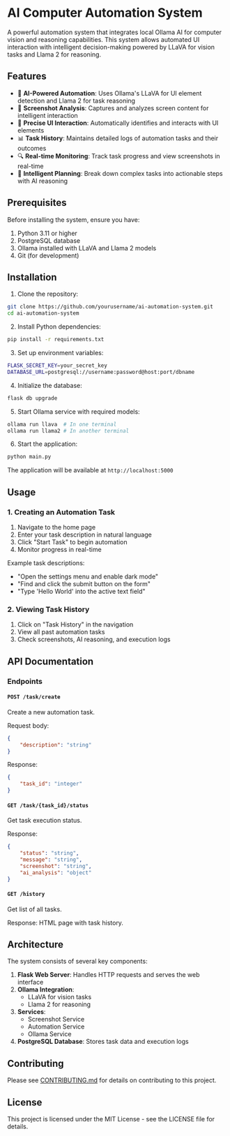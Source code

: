 # AI Computer Automation System

A powerful automation system that integrates local Ollama AI for computer vision and reasoning capabilities. This system allows automated UI interaction with intelligent decision-making powered by LLaVA for vision tasks and Llama 2 for reasoning.

## Features

- 🤖 **AI-Powered Automation**: Uses Ollama's LLaVA for UI element detection and Llama 2 for task reasoning
- 📸 **Screenshot Analysis**: Captures and analyzes screen content for intelligent interaction
- 🎯 **Precise UI Interaction**: Automatically identifies and interacts with UI elements
- 📊 **Task History**: Maintains detailed logs of automation tasks and their outcomes
- 🔍 **Real-time Monitoring**: Track task progress and view screenshots in real-time
- 🧠 **Intelligent Planning**: Break down complex tasks into actionable steps with AI reasoning

## Prerequisites

Before installing the system, ensure you have:

1. Python 3.11 or higher
2. PostgreSQL database
3. Ollama installed with LLaVA and Llama 2 models
4. Git (for development)

## Installation

1. Clone the repository:
```bash
git clone https://github.com/yourusername/ai-automation-system.git
cd ai-automation-system
```

2. Install Python dependencies:
```bash
pip install -r requirements.txt
```

3. Set up environment variables:
```bash
FLASK_SECRET_KEY=your_secret_key
DATABASE_URL=postgresql://username:password@host:port/dbname
```

4. Initialize the database:
```bash
flask db upgrade
```

5. Start Ollama service with required models:
```bash
ollama run llava  # In one terminal
ollama run llama2 # In another terminal
```

6. Start the application:
```bash
python main.py
```

The application will be available at `http://localhost:5000`

## Usage

### 1. Creating an Automation Task

1. Navigate to the home page
2. Enter your task description in natural language
3. Click "Start Task" to begin automation
4. Monitor progress in real-time

Example task descriptions:
- "Open the settings menu and enable dark mode"
- "Find and click the submit button on the form"
- "Type 'Hello World' into the active text field"

### 2. Viewing Task History

1. Click on "Task History" in the navigation
2. View all past automation tasks
3. Check screenshots, AI reasoning, and execution logs

## API Documentation

### Endpoints

#### `POST /task/create`
Create a new automation task.

Request body:
```json
{
    "description": "string"
}
```

Response:
```json
{
    "task_id": "integer"
}
```

#### `GET /task/{task_id}/status`
Get task execution status.

Response:
```json
{
    "status": "string",
    "message": "string",
    "screenshot": "string",
    "ai_analysis": "object"
}
```

#### `GET /history`
Get list of all tasks.

Response: HTML page with task history.

## Architecture

The system consists of several key components:

1. **Flask Web Server**: Handles HTTP requests and serves the web interface
2. **Ollama Integration**: 
   - LLaVA for vision tasks
   - Llama 2 for reasoning
3. **Services**:
   - Screenshot Service
   - Automation Service
   - Ollama Service
4. **PostgreSQL Database**: Stores task data and execution logs

## Contributing

Please see [CONTRIBUTING.md](CONTRIBUTING.md) for details on contributing to this project.

## License

This project is licensed under the MIT License - see the LICENSE file for details.
